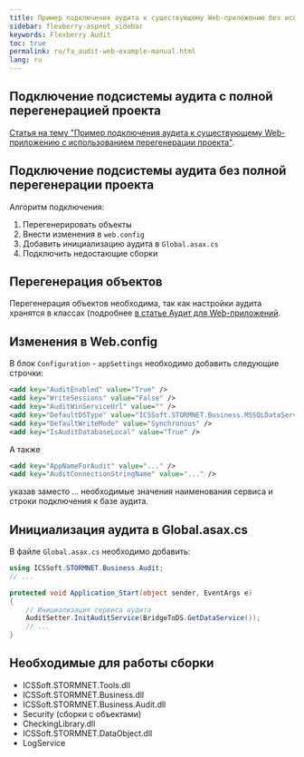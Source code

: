 ```yaml
---
title: Пример подключения аудита к существующему Web-приложению без использования перегенерации проекта
sidebar: flexberry-aspnet_sidebar
keywords: Flexberry Audit
toc: true
permalink: ru/fa_audit-web-example-manual.html
lang: ru
---
```


## Подключение подсистемы аудита с полной перегенерацией проекта

[Статья на тему "Пример подключения аудита к существующему Web-приложению с использованием перегенерации проекта"](fa_audit-web-example.html).

## Подключение подсистемы аудита без полной перегенерации проекта

Алгоритм подключения:

1. Перегенерировать объекты
2. Внести изменения в `web.config`
3. Добавить инициализацию аудита в `Global.asax.cs`
4. Подключить недостающие сборки

## Перегенерация объектов

Перегенерация объектов необходима, так как настройки аудита хранятся в классах (подробнее [в статье Аудит для Web-приложений](fa_audit-web.html).

## Изменения в Web.config

В блок `Configuration` - `appSettings` необходимо добавить следующие строчки:

```xml
<add key="AuditEnabled" value="True" />
<add key="WriteSessions" value="False" />
<add key="AuditWinServiceUrl" value="" />
<add key="DefaultDSType" value="ICSSoft.STORMNET.Business.MSSQLDataService, ICSSoft.STORMNET.Business.MSSQLDataService" />
<add key="DefaultWriteMode" value="Synchronous" />
<add key="IsAuditDatabaseLocal" value="True" />
```

А также 

```xml
<add key="AppNameForAudit" value="..." />
<add key="AuditConnectionStringName" value="..." />
```

указав заместо ... необходимые значения наименования сервиса и строки подключения к базе аудита.

## Инициализация аудита в Global.asax.cs

В файле `Global.asax.cs` необходимо добавить:

```csharp
using ICSSoft.STORMNET.Business.Audit; 
// ...

protected void Application_Start(object sender, EventArgs e)
{
    // Инициализация сервиса аудита
    AuditSetter.InitAuditService(BridgeToDS.GetDataService());
    // ...
}
```

## Необходимые для работы сборки

* ICSSoft.STORMNET.Tools.dll
* ICSSoft.STORMNET.Business.dll
* ICSSoft.STORMNET.Business.Audit.dll
* Security (сборки с объектами)
* CheckingLibrary.dll
* ICSSoft.STORMNET.DataObject.dll
* LogService
